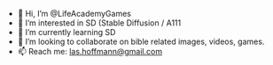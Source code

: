 - 👋 Hi, I’m @LifeAcademyGames
- 👀 I’m interested in SD (Stable Diffusion / A111
- 🌱 I’m currently learning SD
- 💞️ I’m looking to collaborate on bible related images, videos, games.
- 📫 Reach me: las.hoffmann@gmail.com 

<!---
LifeAcademyGames/LifeAcademyGames is a ✨ special ✨ repository because its `README.md` (this file) appears on your GitHub profile.
You can click the Preview link to take a look at your changes.
--->
